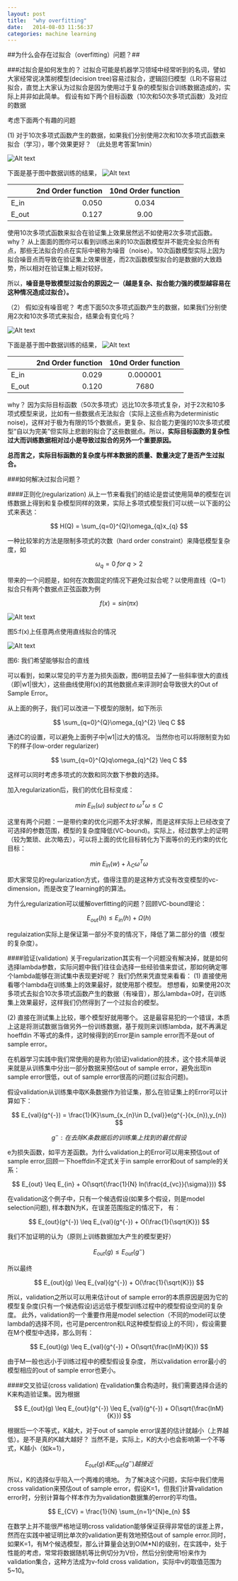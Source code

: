 ```yaml
---
layout: post
title:  "why overfitting"
date:   2014-08-03 11:56:37
categories: machine learning 
---
```



##为什么会存在过拟合（overfitting）问题？##

###过拟合是如何发生的？
过拟合可能是机器学习领域中经常听到的名词，譬如大家经常说决策树模型(decision tree)容易过拟合，逻辑回归模型（LR)不容易过拟合，直觉上大家认为过拟合是因为使用过于复杂的模型拟合训练数据造成的，实际上并非如此简单。
假设有如下两个目标函数（10次和50次多项式函数）及对应的数据

考虑下面两个有趣的问题

(1) 对于10次多项式函数产生的数据，如果我们分别使用2次和10次多项式函数来拟合（学习），哪个效果更好？ （此处思考答案1min）

![Alt text](http://ww1.sinaimg.cn/bmiddle/005I3BEujw1ej0s8vd12sj30vk0rmgr7.jpg)


下面是基于图中数据训练的结果，
![Alt text](http://ww3.sinaimg.cn/bmiddle/005I3BEujw1ej0sa7lbn6j30vk0sqjxn.jpg)

|       |     2nd Order function |   10nd Order function   |
| :-------- | --------:| :------: |
| E_in    |   0.050 |  0.034  |
| E_out    |   0.127 |  9.00  |

使用10次多项式函数来拟合在验证集上效果居然远不如使用2次多项式函数。
why？ 从上面面的图你可以看到训练出来的10次函数模型并不能完全拟合所有点，那些无法拟合的点在实际中被称为噪音（noise）。10次函数模型实际上因为拟合噪音点而导致在验证集上效果很差，而2次函数模型拟合的是数据的大致趋势，所以相对在验证集上相对较好。

所以，**噪音是导致模型过拟合的原因之一（越是复杂、拟合能力强的模型越容易在这种情况造成过拟合）。**

（2） 假如没有噪音呢？ 考虑下面50次多项式函数产生的数据，如果我们分别使用2次和10次多项式来拟合，结果会有变化吗？

![Alt text](http://ww2.sinaimg.cn/bmiddle/005I3BEujw1ej0sactpoej30vk0qujwn.jpg)

下面是基于图中数据训练的结果，
![Alt text](http://ww2.sinaimg.cn/bmiddle/005I3BEujw1ej0sai92q1j30vk0sq44r.jpg)


|       |     2nd Order function |   10nd Order function   |
| :-------- | --------:| :------: |
| E_in    |   0.029 |  0.000001  |
| E_out    |   0.120 |  7680  |

why？ 因为实际目标函数（50次多项式）远比10次多项式复杂，对于2次和10多项式模型来说，比如有一些数据点无法拟合（实际上这些点称为deterministic noise)，这样对于极为有限的15个数据点，更复杂、拟合能力更强的10次多项式模型“自以为完美”但实际上悲剧的拟合了这些数据点。所以，**实际目标函数的复杂性过大而训练数据相对过小是导致过拟合的另外一个重要原因。**

**总而言之，实际目标函数的复杂度与样本数据的质量、数量决定了是否产生过拟合。**


###如何解决过拟合问题？

####正则化(regularization)
从上一节来看我们的结论是尝试使用简单的模型在训练数据上得到和复杂模型同样的效果，实际上多项式模型我们可以统一以下面的公式来表达：

$$
H(Q) = \sum_{q=0}^{Q}\omega_{q}x_{q}
$$

一种比较笨的方法是限制多项式的次数（hard order constraint）来降低模型复杂度，如

$$
\omega_{q} = 0 \; for \; q > 2
$$

带来的一个问题是，如何在次数固定的情况下避免过拟合呢？以使用直线（Q=1）拟合只有两个数据点正弦函数为例

$$
f(x) = sin(\pi x)
$$

![Alt text](http://ww4.sinaimg.cn/bmiddle/005I3BEujw1ej0sapb4stj30vk0qegs2.jpg) 

图5:f(x)上任意两点使用直线拟合的情况

![Alt text](http://ww2.sinaimg.cn/bmiddle/005I3BEujw1ej0sau3cxlj30vk0nqag8.jpg)

图6: 我们希望能够拟合的直线

可以看到，如果以常见的平方差为损失函数，图6明显去掉了一些斜率很大的直线（即|w1|很大），这些曲线使用f(x)的其他数据点来评测时会导致很大的Out of Sample Error。

从上面的例子，我们可以改进一下模型的限制，如下所示

$$
\sum_{q=0}^{Q}\omega_{q}^{2} \leq C
$$

通过C的设置，可以避免上面例子中|w1|过大的情况。
当然你也可以将限制变为如下的样子(low-order regularizer)

$$
\sum_{q=0}^{Q}q\omega_{q}^{2} \leq C
$$

这样可以同时考虑多项式的次数和同次数下参数的选择。

加入regularization后，我们的优化目标变成：

$$
min\;E_{in}(\omega)  \; subject \; to \; \omega^{T}\omega \leq C
$$

这里有两个问题：一是带约束的优化问题不太好求解，而是这样实际上已经改变了可选择的参数范围，模型的复杂度降低(VC-bound)。实际上，经过数学上的证明（较为繁琐、此次略去），可以将上面的优化目标转化为下面等价的无约束的优化目标：

$$
min\;E_{in}(w) + \lambda_{C}\omega^{T}\omega 
$$

即大家常见的regularization方式，值得注意的是这种方式没有改变模型的vc-dimension，而是改变了learning的的算法。

为什么regularization可以缓解overfitting的问题？回顾VC-bound理论：

$$
E_{out}(h) \leq E_{in}(h) + \Omega(h)
$$

regulaization实际上是保证第一部分不变的情况下，降低了第二部分的值（模型的复杂度）。

####验证(validation)
关于regularization其实有一个问题没有解决掉，就是如何选择lambda参数，实际问题中我们往往会选择一些经验值来尝试，那如何确定哪个lambda能够在测试集中表现更好呢？
我们仍然来凭直觉来看看：
(1) 直接使用看哪个lambda在训练集上的效果最好，就使用那个模型。
想想看，如果使用20次多项式去拟合10次多项式函数产生的数据（有噪音），那么lambda=0时，在训练集上效果最好，这样我们仍然得到了一个过拟合的模型。

(2) 直接在测试集上比较，哪个模型好就用哪个。
这是最容易犯的一个错误，本质上这是将测试数据当做另外一份训练数据，基于规则来训练lambda，就不再满足hoeffdin 不等式的条件，这时候得到的Error是in sample error而不是out of sample error。

在机器学习实践中我们常使用的是称为(验证)validation的技术，这个技术简单说来就是从训练集中分出一部分数据来预估out of sample error，避免出现in sample error很低，out of sample error很高的问题(过拟合问题)。

假设validation从训练集中取K条数据作为验证集，那么在验证集上的Error可以计算如下：

$$
    E_{val}(g^{-}) = \frac{1}{K}\sum_{x_{n}\in D_{val}}e(g^{-}(x_{n}),y_{n})
$$

$$
g^{-}:在去除K条数据后的训练集上找到的最优假设 
$$

e为损失函数，如平方差函数。为什么validation上的Error可以用来预估out of sample error,回顾一下hoeffdin不定式关于in sample error和out of sample的关系：

$$
   E_{out} \leq E_{in} + O(\sqrt{\frac{1}{N} ln(\frac{d_{vc}}{\sigma}}))
$$

在validation这个例子中，只有一个候选假设(如果多个假设，则是model selection问题), 样本数N为K，在误差范围指定的情况下， 有：

$$
   E_{out}(g^{-}) \leq E_{val}(g^{-}) + O(\frac{1}{\sqrt{K}})
$$

我们不加证明的认为（原则上训练数据加大产生的模型更好）

$$
   E_{out}(g) \leq E_{out}(g^{-})
$$

所以最终

$$
  E_{out}(g) \leq E_{val}(g^{-}) + O(\frac{1}{\sqrt{K}})
$$

所以，validation之所以可以用来估计out of sample error的本质原因是因为它的模型复杂度(只有一个候选假设)远远低于模型训练过程中的模型假设空间的复杂度。
此外，validation的一个重要作用是model selection（不同的model可以使lambda的选择不同，也可是percentron和LR这种模型假设上的不同），假设需要在M个模型中选择，那么则有：

$$
  E_{out}(g) \leq E_{val}(g^{-}) + O(\sqrt{\frac{lnM}{K}})
$$

由于M一般也远小于训练过程中的模型假设复杂度， 所以validation error最小的模型相应的out of sample error也更小。

####交叉验证(cross validation)
在validation集合构造时，我们需要选择合适的K来构造验证集。因为根据

$$
  E_{out}(g) \leq E_{out}(g^{-}) \leq  E_{val}(g^{-}) + O(\sqrt{\frac{lnM}{K}})
$$

根据后一个不等式，K越大，对于out of sample error误差的估计就越小（上界越低）。是不是真的K越大越好？
当然不是，实际上，K的大小也会影响第一个不等式，K越小（如k=1），

$$
   E_{out}(g) 和 E_{out}(g^{-})  越接近
$$

所以，K的选择似乎陷入一个两难的境地。
为了解决这个问题，实际中我们使用cross validation来预估out of sample error，假设K=1，但我们计算validation error时，分别计算每个样本作为为validation数据集的error的平均值。

$$
E_{CV} = \frac{1}{N} \sum_{n=1}^{N}e_{n}
$$

在数学上并不能很严格地证明cross validation能够保证获得非常低的误差上界，然而在实践中被证明比单次的validation更有效地预估out of sample error.同时，如果K=1，有M个候选模型，那么计算量会达到O(M*N)的级别，在实践中，处于性能的考虑，常常将数据随机等比例切分为V份，然后分别使用1份来作为validation集合，这种方法成为v-fold cross validation，实际中v的取值范围为5~10。




